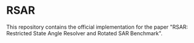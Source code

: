 # RSAR
This repository contains the official implementation for the paper "RSAR: Restricted State Angle Resolver and Rotated SAR Benchmark".
